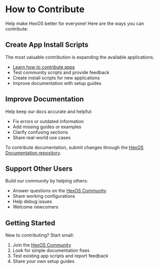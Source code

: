 # How to Contribute

Help make HexOS better for everyone! Here are the ways you can contribute:

## Create App Install Scripts

The most valuable contribution is expanding the available applications.

- [Learn how to contribute apps](/features/apps/install-scripts/contributing)
- Test community scripts and provide feedback
- Create install scripts for new applications
- Improve documentation with setup guides

## Improve Documentation

Help keep our docs accurate and helpful:

- Fix errors or outdated information
- Add missing guides or examples
- Clarify confusing sections
- Share real-world use cases

To contribute documentation, submit changes through the [HexOS Documentation repository](https://github.com/Eshtek/hexos-docs).

## Support Other Users

Build our community by helping others:

- Answer questions on the [HexOS Community](https://hub.hexos.com/)
- Share working configurations
- Help debug issues
- Welcome newcomers

## Getting Started

New to contributing? Start small:
1. Join the [HexOS Community](https://hub.hexos.com/)
2. Look for simple documentation fixes
3. Test existing app scripts and report feedback
4. Share your own setup guides